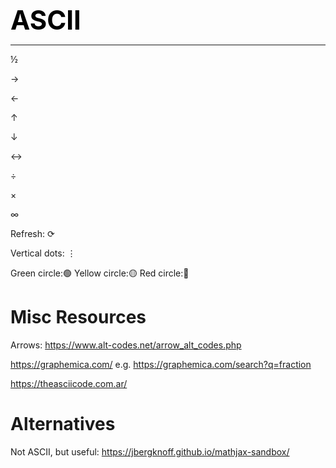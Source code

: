 **<span style="font-size:3em;color:black">ASCII</span>**
***

½

→

←

↑

↓

↔

÷

×

∞

Refresh: ⟳

Vertical dots: ⋮

Green circle:🟢    Yellow circle:🟡     Red circle:🔴



# Misc Resources

   Arrows: https://www.alt-codes.net/arrow_alt_codes.php

   https://graphemica.com/   e.g. https://graphemica.com/search?q=fraction
   
   https://theasciicode.com.ar/
   
# Alternatives

Not ASCII, but useful: https://jbergknoff.github.io/mathjax-sandbox/

